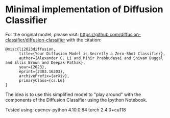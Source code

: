 # Minimal implementation of Diffusion Classifier 
For the original model, please visit: https://github.com/diffusion-classifier/diffusion-classifier with the citation:

```
@misc{li2023diffusion,
      title={Your Diffusion Model is Secretly a Zero-Shot Classifier}, 
      author={Alexander C. Li and Mihir Prabhudesai and Shivam Duggal and Ellis Brown and Deepak Pathak},
      year={2023},
      eprint={2303.16203},
      archivePrefix={arXiv},
      primaryClass={cs.LG}
}
```

The idea is to use this simplified model to "play around" with the components of the Diffusion Classifier using the Ipython Notebook.

Tested using:
opencv-python 4.10.0.84
torch         2.4.0+cu118
